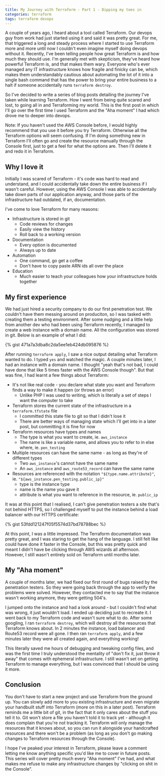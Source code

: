 ```yaml
---
title: My Journey with Terraform - Part 1 - Dipping my toes in
categories: terraform
tags: terraform devops
---
```


A couple of years ago, I heard about a tool called Terraform. Our devops guy from work had just started using it and 
said it was pretty great. For me, that triggered a long and steady process where I started to use Terraform more and
more until now I couldn't even imagine myself doing devops without it. Recently, I've been telling people how great
Terraform is and how much they should use. I'm generally met with skepticism, they've heard how powerful Terraform is,
and that makes them wary. Everyone who's ever managed any IT infrastructure knows how fragile and finicky can be, which
makes them understandably cautious about automating the lot of it into a single bash command that has the power to 
bring your entire business to a halt if someone accidentally runs `terraform destroy`.

So I've decided to write a series of blog posts detailing the journey I've taken while learning Terraform. How I went
from being quite scared and lost, to going all in and Terraforming my world. This is the first post in which I'll go 
over the first time I used Terraform and the "Aha moment" I had which drove me to deeper into devops.

Note: If you haven't used the AWS Console before, I would highly recommend that you use it before you try Terraform.
Otherwise all the Terraform options will seem confusing. If I'm doing something new in Terraform I'll often go and 
create the resource manually through the Console first, just to get a feel for what the options are. Then I'll delete
it and redo it in Terraform.


## Why I love it

Initially I was scared of Terraform - it's code was hard to read and understand, and I could accidentally take down 
the entire business if I wasn't careful. However, using the AWS Console I was able to accidentally take down parts of
our application anyway, and those parts of the infrastructure had outdated, if an, documentation.

I've come to love Terraform for many reasons:

- Infrastructure is stored in git
    - Code reviews for changes
    - Easily view the history
    - Roll back to a working version
- Documentation
    - Every option is documented
    - Always up to date
- Automation
    - One command, go get a coffee
    - Don't have to copy paste ARN ids all over the place
- Education
    - Much easier to teach your colleagues how your infrastructure holds together


## My first experience

We had just hired a security company to do our first penetration test. We couldn't have them messing around on 
produciton, so I was tasked with creating them a testing environment. After some nudging and a little help from another
dev who had been using Terraform recently, I managed to create a web instance with a domain name. All the 
configuration was stored in git. Below is an example of what I did:

{% gist 471a7a3dba8c2da5ee1eb424db095876 %}

After running `terraform apply`, I saw a nice output detailing what Terraform wanted to do. I typed `yes` and watched 
the magic. A couple minutes later, I had an instance with a domain name. I thought "yeah that's not bad, I could have 
done that like 5 times faster with the AWS Console though". But that was fine, I had learnt a few things about 
Terraform:

- It's not like real code - you declare what state you want and Terraform finds a way to make it happen (or throws 
    an error)
    - Unlike PHP I was used to writing, which is literally a set of steps I want the computer to take
- Terraform stores the current state of the infrastructure in a `terraform.tfstate` file
    - I committed this state file to git so that I didn't lose it
    - There are better ways of managing state which I'll get into in a later post, but committing it is fine for now
- Terraform resources have types and names
    - The type is what you want to create, ie. `aws_instance`
    - The name is like a variable name, and allows you to refer to in else where, ie. `pen_testing`
- Multiple resources can have the same name - as long as they're of different types
    - Two `aws_instance`'s cannot have the same name
    - An `aws_instance` and `aws_route53_record` can have the same name
- Resources are referenced with the notation `"${type.name.attribute}"`, ie. `"${aws_instance.pen_testing.public_ip}"`
    - type is the instance type
    - name is the name you gave it
    - attribute is what you want to reference in the resource, ie. `public_ip`

It was at this point that I realised, I can't give penetration testers a site that's not behind HTTPS, so I challenged
myself to put the instance behind a load balancer with our HTTPS certificate:

{% gist 53fdd121247f05f5574d37bd78788bec %}

At this point, I was a little impressed. The Terraform documentation was pretty great, and I was staring to get the 
hang of the language. I still felt like could have done it faster in the Console, but this was pretty quick and meant
I didn't have be clicking through AWS wizards all afternoon. However, I still wasn't entirely sold on Terraform until
months later.


## My "Aha moment"

A couple of months later, we had fixed our first round of bugs raised by the penetration testers. So they were going
back through the app to verify the problems were solved. However, they contacted me to say that the instance wasn't
working anymore, they were getting 504's.

I jumped onto the instance and had a look around - but I couldn't find what was wrong, it just wouldn't load. I ended 
up deciding just to recreate it. I went back to my Terraform code and wasn't sure what to do. After some googling, I 
ran `terraform destroy`, which will destroy all the resources that Terraform knows about. In 2 minutes the instance,
load balancer and Route53 record were all gone. I then ran `terraform apply`, and a few minutes later they were all
created again, and everything working!

This literally saved me hours of debugging and tweaking config files, and was the first time I truly understood the 
mentality of "don't fix it, just throw it away" that comes with ephemeral infrastructure. I still wasn't set on getting
Terraform to manage everything, but I was convinced that I should be using it more.


## Conclusion

You don't have to start a new project and use Terraform from the ground up. You can slowly add more to you existing
infrastructure and even migrate your handbuilt stuff into Terraform (more on this in a later post). Terraform reminds
me a little bit of git, in the fact that it only cares about the stuff you tell it to. Git won't store a file you 
haven't told it to track yet - although it does complain that you're not tracking it. Terraform will only manage the
resources that it knows about, so you can run it alongside your handcrafted resources and there won't be a problem 
(as long as you don't go making changes to Terraform resources through the Console).

I hope I've peaked your interest in Terraform, please leave a comment letting me know anything specific you'd like
me to cover in future posts. This series will cover pretty much every "Aha moment" I've had, and what makes me refuse
to make any infrastructure changes by "clicking on shit in the Console".

<!-- Override default table style to show gists better -->
<style>
.gist table tr {
    background-color: #fff;
}

.gist table td {
    border: none;
}
</style>

